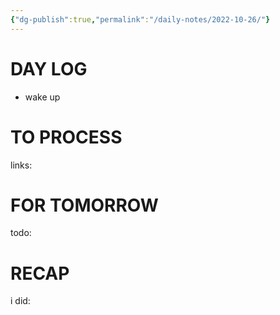 ```yaml
---
{"dg-publish":true,"permalink":"/daily-notes/2022-10-26/"}
---
```



# DAY LOG
- wake up
# TO PROCESS
links:
# FOR TOMORROW
todo:
# RECAP
i did:


